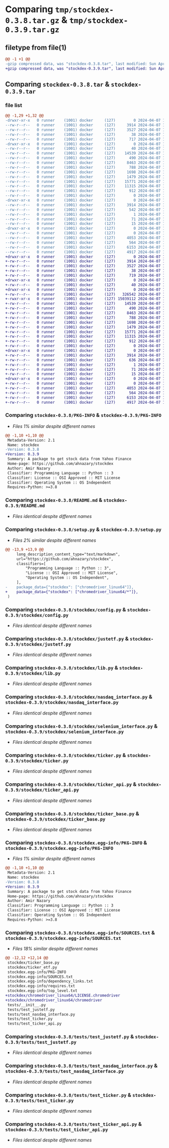 # Comparing `tmp/stockdex-0.3.8.tar.gz` & `tmp/stockdex-0.3.9.tar.gz`

## filetype from file(1)

```diff
@@ -1 +1 @@
-gzip compressed data, was "stockdex-0.3.8.tar", last modified: Sun Apr  7 10:34:36 2024, max compression
+gzip compressed data, was "stockdex-0.3.9.tar", last modified: Sun Apr  7 10:40:05 2024, max compression
```

## Comparing `stockdex-0.3.8.tar` & `stockdex-0.3.9.tar`

### file list

```diff
@@ -1,29 +1,32 @@
-drwxr-xr-x   0 runner    (1001) docker     (127)        0 2024-04-07 10:34:36.577845 stockdex-0.3.8/
--rw-r--r--   0 runner    (1001) docker     (127)     3914 2024-04-07 10:34:36.577845 stockdex-0.3.8/PKG-INFO
--rw-r--r--   0 runner    (1001) docker     (127)     3527 2024-04-07 10:34:28.000000 stockdex-0.3.8/README.md
--rw-r--r--   0 runner    (1001) docker     (127)       38 2024-04-07 10:34:36.577845 stockdex-0.3.8/setup.cfg
--rw-r--r--   0 runner    (1001) docker     (127)      717 2024-04-07 10:34:28.000000 stockdex-0.3.8/setup.py
-drwxr-xr-x   0 runner    (1001) docker     (127)        0 2024-04-07 10:34:36.577845 stockdex-0.3.8/stockdex/
--rw-r--r--   0 runner    (1001) docker     (127)       40 2024-04-07 10:34:28.000000 stockdex-0.3.8/stockdex/__init__.py
--rw-r--r--   0 runner    (1001) docker     (127)    14539 2024-04-07 10:34:28.000000 stockdex-0.3.8/stockdex/config.py
--rw-r--r--   0 runner    (1001) docker     (127)      490 2024-04-07 10:34:28.000000 stockdex-0.3.8/stockdex/exceptions.py
--rw-r--r--   0 runner    (1001) docker     (127)     8463 2024-04-07 10:34:28.000000 stockdex-0.3.8/stockdex/justetf.py
--rw-r--r--   0 runner    (1001) docker     (127)      788 2024-04-07 10:34:28.000000 stockdex-0.3.8/stockdex/lib.py
--rw-r--r--   0 runner    (1001) docker     (127)     1698 2024-04-07 10:34:28.000000 stockdex-0.3.8/stockdex/nasdaq_interface.py
--rw-r--r--   0 runner    (1001) docker     (127)     1479 2024-04-07 10:34:28.000000 stockdex-0.3.8/stockdex/selenium_interface.py
--rw-r--r--   0 runner    (1001) docker     (127)    15771 2024-04-07 10:34:28.000000 stockdex-0.3.8/stockdex/ticker.py
--rw-r--r--   0 runner    (1001) docker     (127)    11315 2024-04-07 10:34:28.000000 stockdex-0.3.8/stockdex/ticker_api.py
--rw-r--r--   0 runner    (1001) docker     (127)      912 2024-04-07 10:34:28.000000 stockdex-0.3.8/stockdex/ticker_base.py
--rw-r--r--   0 runner    (1001) docker     (127)        0 2024-04-07 10:34:28.000000 stockdex-0.3.8/stockdex/ticker_etf.py
-drwxr-xr-x   0 runner    (1001) docker     (127)        0 2024-04-07 10:34:36.577845 stockdex-0.3.8/stockdex.egg-info/
--rw-r--r--   0 runner    (1001) docker     (127)     3914 2024-04-07 10:34:36.000000 stockdex-0.3.8/stockdex.egg-info/PKG-INFO
--rw-r--r--   0 runner    (1001) docker     (127)      542 2024-04-07 10:34:36.000000 stockdex-0.3.8/stockdex.egg-info/SOURCES.txt
--rw-r--r--   0 runner    (1001) docker     (127)        1 2024-04-07 10:34:36.000000 stockdex-0.3.8/stockdex.egg-info/dependency_links.txt
--rw-r--r--   0 runner    (1001) docker     (127)       71 2024-04-07 10:34:36.000000 stockdex-0.3.8/stockdex.egg-info/requires.txt
--rw-r--r--   0 runner    (1001) docker     (127)       15 2024-04-07 10:34:36.000000 stockdex-0.3.8/stockdex.egg-info/top_level.txt
-drwxr-xr-x   0 runner    (1001) docker     (127)        0 2024-04-07 10:34:36.577845 stockdex-0.3.8/tests/
--rw-r--r--   0 runner    (1001) docker     (127)        0 2024-04-07 10:34:28.000000 stockdex-0.3.8/tests/__init__.py
--rw-r--r--   0 runner    (1001) docker     (127)     4053 2024-04-07 10:34:28.000000 stockdex-0.3.8/tests/test_justetf.py
--rw-r--r--   0 runner    (1001) docker     (127)      564 2024-04-07 10:34:28.000000 stockdex-0.3.8/tests/test_nasdaq_interface.py
--rw-r--r--   0 runner    (1001) docker     (127)     6153 2024-04-07 10:34:28.000000 stockdex-0.3.8/tests/test_ticker.py
--rw-r--r--   0 runner    (1001) docker     (127)     4917 2024-04-07 10:34:28.000000 stockdex-0.3.8/tests/test_ticker_api.py
+drwxr-xr-x   0 runner    (1001) docker     (127)        0 2024-04-07 10:40:05.350794 stockdex-0.3.9/
+-rw-r--r--   0 runner    (1001) docker     (127)     3914 2024-04-07 10:40:05.350794 stockdex-0.3.9/PKG-INFO
+-rw-r--r--   0 runner    (1001) docker     (127)     3527 2024-04-07 10:39:54.000000 stockdex-0.3.9/README.md
+-rw-r--r--   0 runner    (1001) docker     (127)       38 2024-04-07 10:40:05.350794 stockdex-0.3.9/setup.cfg
+-rw-r--r--   0 runner    (1001) docker     (127)      719 2024-04-07 10:39:54.000000 stockdex-0.3.9/setup.py
+drwxr-xr-x   0 runner    (1001) docker     (127)        0 2024-04-07 10:40:05.330794 stockdex-0.3.9/stockdex/
+-rw-r--r--   0 runner    (1001) docker     (127)       40 2024-04-07 10:39:54.000000 stockdex-0.3.9/stockdex/__init__.py
+drwxr-xr-x   0 runner    (1001) docker     (127)        0 2024-04-07 10:40:05.330794 stockdex-0.3.9/stockdex/chromedriver_linux64/
+-rw-r--r--   0 runner    (1001) docker     (127)   326542 2024-04-07 10:39:54.000000 stockdex-0.3.9/stockdex/chromedriver_linux64/LICENSE.chromedriver
+-rwxr-xr-x   0 runner    (1001) docker     (127) 15039112 2024-04-07 10:39:54.000000 stockdex-0.3.9/stockdex/chromedriver_linux64/chromedriver
+-rw-r--r--   0 runner    (1001) docker     (127)    14539 2024-04-07 10:39:54.000000 stockdex-0.3.9/stockdex/config.py
+-rw-r--r--   0 runner    (1001) docker     (127)      490 2024-04-07 10:39:54.000000 stockdex-0.3.9/stockdex/exceptions.py
+-rw-r--r--   0 runner    (1001) docker     (127)     8463 2024-04-07 10:39:54.000000 stockdex-0.3.9/stockdex/justetf.py
+-rw-r--r--   0 runner    (1001) docker     (127)      788 2024-04-07 10:39:54.000000 stockdex-0.3.9/stockdex/lib.py
+-rw-r--r--   0 runner    (1001) docker     (127)     1698 2024-04-07 10:39:54.000000 stockdex-0.3.9/stockdex/nasdaq_interface.py
+-rw-r--r--   0 runner    (1001) docker     (127)     1479 2024-04-07 10:39:54.000000 stockdex-0.3.9/stockdex/selenium_interface.py
+-rw-r--r--   0 runner    (1001) docker     (127)    15771 2024-04-07 10:39:54.000000 stockdex-0.3.9/stockdex/ticker.py
+-rw-r--r--   0 runner    (1001) docker     (127)    11315 2024-04-07 10:39:54.000000 stockdex-0.3.9/stockdex/ticker_api.py
+-rw-r--r--   0 runner    (1001) docker     (127)      912 2024-04-07 10:39:54.000000 stockdex-0.3.9/stockdex/ticker_base.py
+-rw-r--r--   0 runner    (1001) docker     (127)        0 2024-04-07 10:39:54.000000 stockdex-0.3.9/stockdex/ticker_etf.py
+drwxr-xr-x   0 runner    (1001) docker     (127)        0 2024-04-07 10:40:05.330794 stockdex-0.3.9/stockdex.egg-info/
+-rw-r--r--   0 runner    (1001) docker     (127)     3914 2024-04-07 10:40:05.000000 stockdex-0.3.9/stockdex.egg-info/PKG-INFO
+-rw-r--r--   0 runner    (1001) docker     (127)      636 2024-04-07 10:40:05.000000 stockdex-0.3.9/stockdex.egg-info/SOURCES.txt
+-rw-r--r--   0 runner    (1001) docker     (127)        1 2024-04-07 10:40:05.000000 stockdex-0.3.9/stockdex.egg-info/dependency_links.txt
+-rw-r--r--   0 runner    (1001) docker     (127)       71 2024-04-07 10:40:05.000000 stockdex-0.3.9/stockdex.egg-info/requires.txt
+-rw-r--r--   0 runner    (1001) docker     (127)       15 2024-04-07 10:40:05.000000 stockdex-0.3.9/stockdex.egg-info/top_level.txt
+drwxr-xr-x   0 runner    (1001) docker     (127)        0 2024-04-07 10:40:05.350794 stockdex-0.3.9/tests/
+-rw-r--r--   0 runner    (1001) docker     (127)        0 2024-04-07 10:39:54.000000 stockdex-0.3.9/tests/__init__.py
+-rw-r--r--   0 runner    (1001) docker     (127)     4053 2024-04-07 10:39:54.000000 stockdex-0.3.9/tests/test_justetf.py
+-rw-r--r--   0 runner    (1001) docker     (127)      564 2024-04-07 10:39:54.000000 stockdex-0.3.9/tests/test_nasdaq_interface.py
+-rw-r--r--   0 runner    (1001) docker     (127)     6153 2024-04-07 10:39:54.000000 stockdex-0.3.9/tests/test_ticker.py
+-rw-r--r--   0 runner    (1001) docker     (127)     4917 2024-04-07 10:39:54.000000 stockdex-0.3.9/tests/test_ticker_api.py
```

### Comparing `stockdex-0.3.8/PKG-INFO` & `stockdex-0.3.9/PKG-INFO`

 * *Files 1% similar despite different names*

```diff
@@ -1,10 +1,10 @@
 Metadata-Version: 2.1
 Name: stockdex
-Version: 0.3.8
+Version: 0.3.9
 Summary: A package to get stock data from Yahoo Finance
 Home-page: https://github.com/ahnazary/stockdex
 Author: Amir Nazary
 Classifier: Programming Language :: Python :: 3
 Classifier: License :: OSI Approved :: MIT License
 Classifier: Operating System :: OS Independent
 Requires-Python: >=3.8
```

### Comparing `stockdex-0.3.8/README.md` & `stockdex-0.3.9/README.md`

 * *Files identical despite different names*

### Comparing `stockdex-0.3.8/setup.py` & `stockdex-0.3.9/setup.py`

 * *Files 2% similar despite different names*

```diff
@@ -13,9 +13,9 @@
     long_description_content_type="text/markdown",
     url="https://github.com/ahnazary/stockdex",
     classifiers=[
         "Programming Language :: Python :: 3",
         "License :: OSI Approved :: MIT License",
         "Operating System :: OS Independent",
     ],
-    package_data={"stockdex": ["chromedriver_linux64"]},
+    package_data={"stockdex": ["chromedriver_linux64/*"]},
 )
```

### Comparing `stockdex-0.3.8/stockdex/config.py` & `stockdex-0.3.9/stockdex/config.py`

 * *Files identical despite different names*

### Comparing `stockdex-0.3.8/stockdex/justetf.py` & `stockdex-0.3.9/stockdex/justetf.py`

 * *Files identical despite different names*

### Comparing `stockdex-0.3.8/stockdex/lib.py` & `stockdex-0.3.9/stockdex/lib.py`

 * *Files identical despite different names*

### Comparing `stockdex-0.3.8/stockdex/nasdaq_interface.py` & `stockdex-0.3.9/stockdex/nasdaq_interface.py`

 * *Files identical despite different names*

### Comparing `stockdex-0.3.8/stockdex/selenium_interface.py` & `stockdex-0.3.9/stockdex/selenium_interface.py`

 * *Files identical despite different names*

### Comparing `stockdex-0.3.8/stockdex/ticker.py` & `stockdex-0.3.9/stockdex/ticker.py`

 * *Files identical despite different names*

### Comparing `stockdex-0.3.8/stockdex/ticker_api.py` & `stockdex-0.3.9/stockdex/ticker_api.py`

 * *Files identical despite different names*

### Comparing `stockdex-0.3.8/stockdex/ticker_base.py` & `stockdex-0.3.9/stockdex/ticker_base.py`

 * *Files identical despite different names*

### Comparing `stockdex-0.3.8/stockdex.egg-info/PKG-INFO` & `stockdex-0.3.9/stockdex.egg-info/PKG-INFO`

 * *Files 1% similar despite different names*

```diff
@@ -1,10 +1,10 @@
 Metadata-Version: 2.1
 Name: stockdex
-Version: 0.3.8
+Version: 0.3.9
 Summary: A package to get stock data from Yahoo Finance
 Home-page: https://github.com/ahnazary/stockdex
 Author: Amir Nazary
 Classifier: Programming Language :: Python :: 3
 Classifier: License :: OSI Approved :: MIT License
 Classifier: Operating System :: OS Independent
 Requires-Python: >=3.8
```

### Comparing `stockdex-0.3.8/stockdex.egg-info/SOURCES.txt` & `stockdex-0.3.9/stockdex.egg-info/SOURCES.txt`

 * *Files 18% similar despite different names*

```diff
@@ -12,12 +12,14 @@
 stockdex/ticker_base.py
 stockdex/ticker_etf.py
 stockdex.egg-info/PKG-INFO
 stockdex.egg-info/SOURCES.txt
 stockdex.egg-info/dependency_links.txt
 stockdex.egg-info/requires.txt
 stockdex.egg-info/top_level.txt
+stockdex/chromedriver_linux64/LICENSE.chromedriver
+stockdex/chromedriver_linux64/chromedriver
 tests/__init__.py
 tests/test_justetf.py
 tests/test_nasdaq_interface.py
 tests/test_ticker.py
 tests/test_ticker_api.py
```

### Comparing `stockdex-0.3.8/tests/test_justetf.py` & `stockdex-0.3.9/tests/test_justetf.py`

 * *Files identical despite different names*

### Comparing `stockdex-0.3.8/tests/test_nasdaq_interface.py` & `stockdex-0.3.9/tests/test_nasdaq_interface.py`

 * *Files identical despite different names*

### Comparing `stockdex-0.3.8/tests/test_ticker.py` & `stockdex-0.3.9/tests/test_ticker.py`

 * *Files identical despite different names*

### Comparing `stockdex-0.3.8/tests/test_ticker_api.py` & `stockdex-0.3.9/tests/test_ticker_api.py`

 * *Files identical despite different names*

